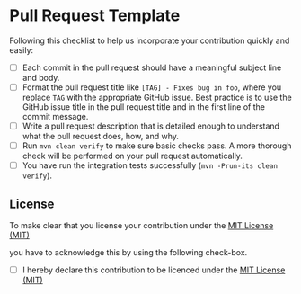 # Pull Request Template

Following this checklist to help us incorporate your contribution
quickly and easily:

 - [ ] Each commit in the pull request should have a meaningful subject
       line and body.
 - [ ] Format the pull request title like `[TAG] - Fixes bug in foo`,
       where you replace `TAG` with the appropriate GitHub issue. Best practice
       is to use the GitHub issue title in the pull request title and in
       the first line of the commit message.
 - [ ] Write a pull request description that is detailed enough to understand
       what the pull request does, how, and why.
 - [ ] Run `mvn clean verify` to make sure basic checks pass. A more thorough
       check will be performed on your pull request automatically.
 - [ ] You have run the integration tests
       successfully (`mvn -Prun-its clean verify`).

## License

To make clear that you license your contribution under
the [MIT License (MIT)][license]

you have to acknowledge this by using the following check-box.

 - [ ] I hereby declare this contribution to be licenced under
       the [MIT License (MIT)][license]

[license]: https://spdx.org/licenses/MIT.html
